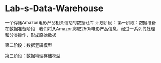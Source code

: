 # Lab-s-Data-Warehouse
一个存储Amazon电影产品相关信息的数据仓库
计划阶段：
第一阶段：数据准备
在数据准备阶段，我们将从Amazon爬取250k电影产品信息，经过一系列的处理和分类操作，形成原始数据

第二阶段：数据逻辑模型

第三阶段：数据物理存储模型
